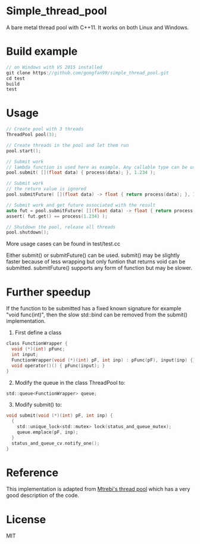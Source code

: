 # Simple_thread_pool
A bare metal thread pool with C++11. It works on both Linux and Windows.

# Build example
```c
// on Windows with VS 2015 installed
git clone https://github.com/gongfan99/simple_thread_pool.git
cd test
build
test
```

# Usage
```c
// Create pool with 3 threads
ThreadPool pool(3);

// Create threads in the pool and let them run
pool.start();

// Submit work
// lambda function is used here as example. Any callable type can be used. But return value has to be void.
pool.submit( [](float data) { process(data); }, 1.234 );

// Submit work
// the return value is ignored
pool.submitFuture( [](float data) -> float { return process(data); }, 1.234 );

// Submit work and get future associated with the result
auto fut = pool.submitFuture( [](float data) -> float { return process(data); }, 1.234 );
assert( fut.get() == process(1.234) );

// Shutdown the pool, release all threads
pool.shutdown();
```

More usage cases can be found in test/test.cc

Either submit() or submitFuture() can be used. submit() may be slightly faster because of less wrapping but only funtion that returns void can be submitted. submitFuture() supports any form of function but may be slower.

# Further speedup
If the function to be submitted has a fixed known signature for example "void func(int)", then the slow std::bind can be removed from the submit() implementation.

1. First define a class
```c
class FunctionWrapper {
  void (*)(int) pFunc;
  int input;
  FunctionWrapper(void (*)(int) pF, int inp) : pFunc(pF), input(inp) {}
  void operator()() { pFunc(input); }
}
```

2. Modify the queue in the class ThreadPool to:
```c
std::queue<FunctionWrapper> queue;
```

3. Modify submit() to:
```c
void submit(void (*)(int) pF, int inp) {
  {
    std::unique_lock<std::mutex> lock(status_and_queue_mutex);
    queue.emplace(pF, inp);
  }
  status_and_queue_cv.notify_one();
}
```

# Reference
This implementation is adapted from [Mtrebi's thread pool](https://github.com/mtrebi/thread-pool) which has a very good description of the code.

# License
MIT
